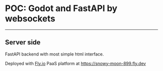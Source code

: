 # POC: Godot and FastAPI by websockets

---
## Server side

FastAPI backend with most simple html interface.

Deployed with [Fly.io](https://fly.io) PaaS platform at https://snowy-moon-899.fly.dev
